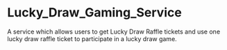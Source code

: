# Lucky_Draw_Gaming_Service
A service which allows users to get Lucky Draw Raffle tickets and use one lucky draw raffle ticket to participate in a lucky draw game.
